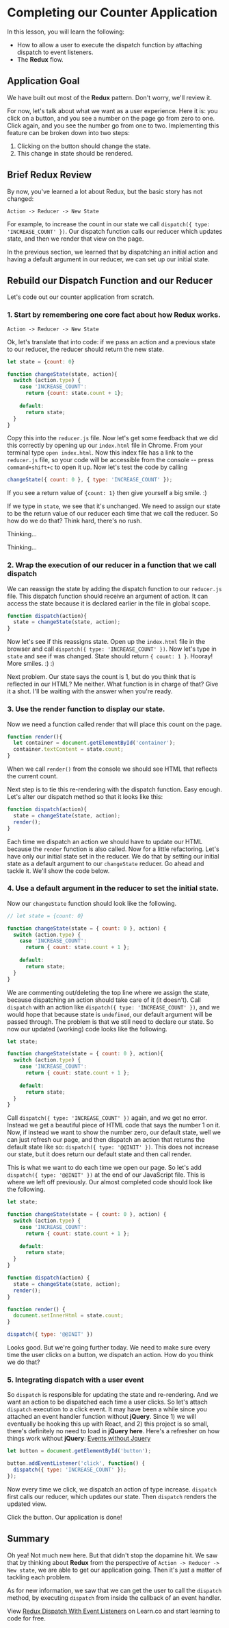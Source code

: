Completing our Counter Application
==============

In this lesson, you will learn the following:

* How to allow a user to execute the dispatch function by attaching dispatch to event listeners.
* The __Redux__ flow.

## Application Goal

We have built out most of the __Redux__ pattern. Don't worry, we'll review it.

For now, let's talk about what we want as a user experience. Here it is: you click on a button, and you see a number on the page go from zero to one. Click again, and you see the number go from one to two. Implementing this feature can be broken down into two steps:

1. Clicking on the button should change the state.
2. This change in state should be rendered.

## Brief Redux Review

By now, you've learned a lot about Redux, but the basic story has not changed:

`Action -> Reducer -> New State`

For example, to increase the count in our state we call `dispatch({ type: 'INCREASE_COUNT' })`. Our dispatch function calls our reducer which updates state, and then we render that view on the page.

In the previous section, we learned that by dispatching an initial action and having a default argument in our reducer, we can set up our initial state.

## Rebuild our Dispatch Function and our Reducer
Let's code out our counter application from scratch.


### 1. Start by remembering one core fact about how Redux works.

`Action -> Reducer -> New State`

Ok, let's translate that into code: if we pass an action and a previous state to our reducer, the reducer should return the new state.

```javascript
let state = {count: 0}

function changeState(state, action){
  switch (action.type) {
    case 'INCREASE_COUNT':
      return {count: state.count + 1};
      
    default:
      return state;
  }
}
```

Copy this into the `reducer.js` file. Now let's get some feedback that we did this correctly by opening up our `index.html` file in Chrome. From your terminal type `open index.html`. Now this index file has a link to the `reducer.js` file, so your code will be accessible from the console -- press `command+shift+c` to open it up. Now let's test the code by calling

```javascript
changeState({ count: 0 }, { type: 'INCREASE_COUNT' });
```

If you see a return value of `{count: 1}` then give yourself a big smile. :)

If we type in `state`, we see that it's unchanged. We need to assign our state to be the return value of our reducer each time that we call the reducer. So how do we do that? Think hard, there's no rush.

Thinking...

Thinking...

### 2. Wrap the execution of our reducer in a function that we call dispatch

We can reassign the state by adding the dispatch function to our `reducer.js` file. This dispatch function should receive an argument of action. It can access the state because it is declared earlier in the file in global scope.

```javascript
function dispatch(action){
  state = changeState(state, action);
}
```

 Now let's see if this reassigns state. Open up the `index.html` file in the browser and call `dispatch({ type: 'INCREASE_COUNT' })`. Now let's type in `state` and see if was changed. State should return `{ count: 1 }`. Hooray! More smiles. :) :)

Next problem. Our state says the count is 1, but do you think that is reflected in our HTML? Me neither. What function is in charge of that? Give it a shot. I'll be waiting with the answer when you're ready.

### 3. Use the render function to display our state.

Now we need a function called render that will place this count on the page.

```javascript
function render(){
  let container = document.getElementById('container');
  container.textContent = state.count;
}
```

When we call `render()` from the console we should see HTML that reflects the current count.

Next step is to tie this re-rendering with the dispatch function. Easy enough. Let's alter our dispatch method so that it looks like this:

```javascript
function dispatch(action){
  state = changeState(state, action);
  render();
}
```

Each time we dispatch an action we should have to update our HTML because the `render` function is also called. Now for a little refactoring. Let's have only our initial state set in the reducer. We do that by setting our initial state as a default argument to our `changeState` reducer. Go ahead and tackle it. We'll show the code below.

### 4. Use a default argument in the reducer to set the initial state.

Now our `changeState` function should look like the following.

```javascript
// let state = {count: 0}

function changeState(state = { count: 0 }, action) {
  switch (action.type) {
    case 'INCREASE_COUNT':
      return { count: state.count + 1 };
      
    default:
      return state;
  }
}
```

We are commenting out/deleting the top line where we assign the state, because dispatching an action should take care of it (it doesn't). Call `dispatch` with an action like `dispatch({ type: 'INCREASE_COUNT' })`, and we would hope that because state is `undefined`, our default argument will be passed through. The problem is that we still need to declare our state. So now our updated (working) code looks like the following.

```javascript
let state;

function changeState(state = { count: 0 }, action){
  switch (action.type) {
    case 'INCREASE_COUNT':
      return { count: state.count + 1 };
      
    default:
      return state;
  }
}
```

Call `dispatch({ type: 'INCREASE_COUNT' })` again, and we get no error. Instead we get a beautiful piece of HTML code that says the number 1 on it. Now, if instead we want to show the number zero, our default state, well we can just refresh our page, and then dispatch an action that returns the default state like so: `dispatch({ type: '@@INIT' })`. This does not increase our state, but it does return our default state and then call render.

This is what we want to do each time we open our page. So let's add `dispatch({ type: '@@INIT' })` at the end of our JavaScript file. This is where we left off previously. Our almost completed code should look like the following.

```javascript
let state;

function changeState(state = { count: 0 }, action) {
  switch (action.type) {
    case 'INCREASE_COUNT':
      return { count: state.count + 1 };
      
    default:
      return state;
  }
}

function dispatch(action) {
  state = changeState(state, action);
  render();
}

function render() {
  document.setInnerHtml = state.count;
}

dispatch({ type: '@@INIT' })
```

Looks good. But we're going further today. We need to make sure every time the user clicks on a button, we dispatch an action. How do you think we do that?

### 5. Integrating dispatch with a user event

So `dispatch` is responsible for updating the state and re-rendering. And we want an action to be dispatched each time a user clicks. So let's attach `dispatch` execution to a click event. It may have been a while since you attached an event handler function without __jQuery__.  Since 1) we will eventually be hooking this up with React, and 2) this project is so small, there's definitely no need to load in __jQuery here__. Here's a refresher on how things work without __jQuery__: [Events without Jquery](http://blog.garstasio.com/you-dont-need-jquery/events/)

```javascript
let button = document.getElementById('button');

button.addEventListener('click', function() {
  dispatch({ type: 'INCREASE_COUNT' });
});
```

Now every time we click, we dispatch an action of type increase. `dispatch` first calls our reducer, which updates our state. Then `dispatch` renders the updated view.

Click the button. Our application is done!

## Summary

Oh yea! Not much new here. But that didn't stop the dopamine hit. We saw that by thinking about __Redux__ from the perspective of `Action -> Reducer -> New state`, we are able to get our application going. Then it's just a matter of tackling each problem.

As for new information, we saw that we can get the user to call the `dispatch` method, by executing `dispatch` from inside the callback of an event handler.

<p class='util--hide'>View <a href='https://learn.co/lessons/redux-dispatch-with-event-listeners'>Redux Dispatch With Event Listeners</a> on Learn.co and start learning to code for free.</p>
